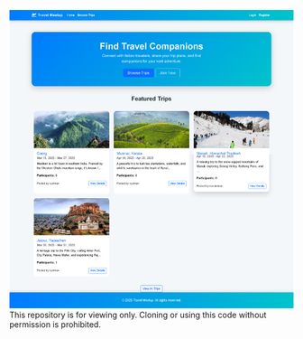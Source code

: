 ![Meet=and=Travel Home](media/home.png)
This repository is for viewing only. Cloning or using this code without permission is prohibited.
